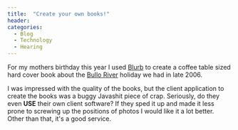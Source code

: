 ```yaml
---
title:  "Create your own books!"
header:
categories: 
  - Blog
  - Technology
  - Hearing
---
```


For my mothers birthday this year I used [Blurb](http://www.blurb.com/) to create a coffee table sized hard cover book about the [Bullo River](http://www.bulloriver.com/) holiday we had in late 2006.

I was impressed with the quality of the books, but the client application to create the books was a buggy Javashit piece of crap. Seriously, do they even **USE** their own client software? If they sped it up and made it less prone to screwing up the positions of photos I would like it a lot better. Other than that, it's a good service.